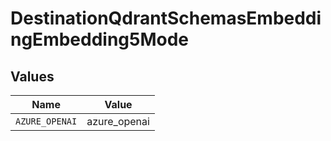# DestinationQdrantSchemasEmbeddingEmbedding5Mode


## Values

| Name           | Value          |
| -------------- | -------------- |
| `AZURE_OPENAI` | azure_openai   |
